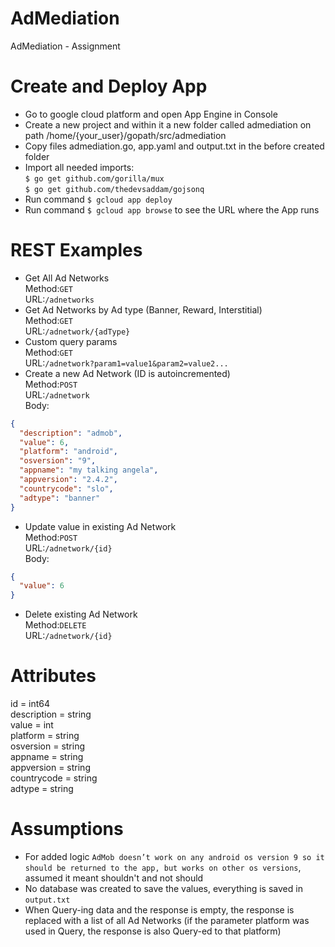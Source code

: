 # AdMediation
AdMediation - Assignment

# Create and Deploy App
- Go to google cloud platform and open App Engine in Console
- Create a new project and within it a new folder called admediation on path /home/{your_user}/gopath/src/admediation
- Copy files admediation.go, app.yaml and output.txt in the before created folder
- Import all needed imports: <br/>
`$ go get github.com/gorilla/mux`<br/>
`$ go get github.com/thedevsaddam/gojsonq`
- Run command `$ gcloud app deploy`
- Run command `$ gcloud app browse` to see the URL where the App runs

# REST Examples
- Get All Ad Networks <br/>
Method:`GET`<br/>
URL:`/adnetworks`
- Get Ad Networks by Ad type (Banner, Reward, Interstitial)<br/>
Method:`GET`<br/>
URL:`/adnetwork/{adType}`
- Custom query params<br/>
Method:`GET`<br/>
URL:`/adnetwork?param1=value1&param2=value2...`
- Create a new Ad Network (ID is autoincremented)<br/>
Method:`POST`<br/>
URL:`/adnetwork`<br/>
Body:
```json
{
  "description": "admob",
  "value": 6,
  "platform": "android",
  "osversion": "9",
  "appname": "my talking angela",
  "appversion": "2.4.2",
  "countrycode": "slo",
  "adtype": "banner"
}
```

- Update value in existing Ad Network<br/>
Method:`POST`<br/>
URL:`/adnetwork/{id}`<br/>
Body:
```json
{
  "value": 6
}
```
- Delete existing Ad Network<br/>
Method:`DELETE`<br/>
URL:`/adnetwork/{id}`

# Attributes
id = int64<br/>
description = string<br/>
value = int<br/>
platform = string<br/>
osversion = string<br/>
appname = string<br/>
appversion = string<br/>
countrycode = string<br/>
adtype = string

# Assumptions
- For added logic `AdMob doesn’t work on any android os version 9 so it should be returned to the app, but works on other os versions`, assumed it meant shouldn't and not should
- No database was created to save the values, everything is saved in `output.txt`
- When Query-ing data and the response is empty, the response is replaced with a list of all Ad Networks (if the parameter platform was used in Query, the response is also Query-ed to that platform)
